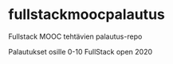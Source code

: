 # fullstackmoocpalautus
Fullstack MOOC tehtävien palautus-repo

Palautukset osille 0-10 FullStack open 2020
